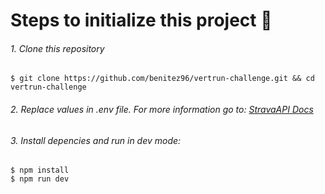 # Steps to initialize this project 🚀
###### 1. Clone this repository

    $ git clone https://github.com/benitez96/vertrun-challenge.git && cd vertrun-challenge

###### 2. Replace values in .env file. For more information go to: [StravaAPI Docs](https://developers.strava.com/docs/getting-started/)

###### 3. Install depencies and run in dev mode:

    $ npm install
    $ npm run dev

